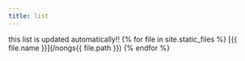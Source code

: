 ```yaml
---
title: list
---
```

this list is updated automatically!!
{% for file in site.static_files %}
[{{ file.name }}](/nongs{{ file.path }})
{% endfor %}
